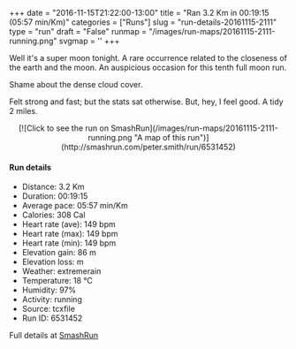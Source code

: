 +++
date = "2016-11-15T21:22:00-13:00"
title = "Ran 3.2 Km in 00:19:15 (05:57 min/Km)"
categories = ["Runs"]
slug = "run-details-20161115-2111"
type = "run"
draft = "False"
runmap = "/images/run-maps/20161115-2111-running.png"
svgmap = '<polyline points="6 45, 4 49, 2 50, 1 52, 0 56, 0 57, 6 58, 9 59, 16 61, 18 61, 21 64, 24 65, 31 66, 34 66, 39 68, 42 68, 44 69, 47 70, 53 71, 67 73, 72 75, 75 77, 78 76, 88 78, 95 79, 100 65, 100 63, 96 52, 96 49, 94 47, 94 44, 79 37, 77 37, 76 38, 73 36, 69 36, 65 34, 62 32, 49 24, 43 21, 40 22, 37 25, 34 26, 32 27, 22 45, 21 47, 19 57, 18 59, 16 60, 12 60, 2 58">'
+++

Well it's a super moon tonight. A rare occurrence related to the closeness of the earth and the moon. An auspicious occasion  for this tenth full moon run. 

Shame about the dense cloud cover. 

Felt strong and fast; but the stats sat otherwise. But, hey, I feel good. A tidy 2 miles. 

<!--more-->

<center>
[![Click to see the run on SmashRun](/images/run-maps/20161115-2111-running.png "A map of this run")](http://smashrun.com/peter.smith/run/6531452)
</center>

#### Run details

* Distance: 3.2 Km
* Duration: 00:19:15
* Average pace: 05:57 min/Km
* Calories: 308 Cal
* Heart rate (ave): 149 bpm
* Heart rate (max): 149 bpm
* Heart rate (min): 149 bpm
* Elevation gain: 86 m
* Elevation loss:  m
* Weather: extremerain
* Temperature: 18 &deg;C
* Humidity: 97%
* Activity: running
* Source: tcxfile
* Run ID: 6531452

Full details at [SmashRun](http://smashrun.com/peter.smith/run/6531452)
